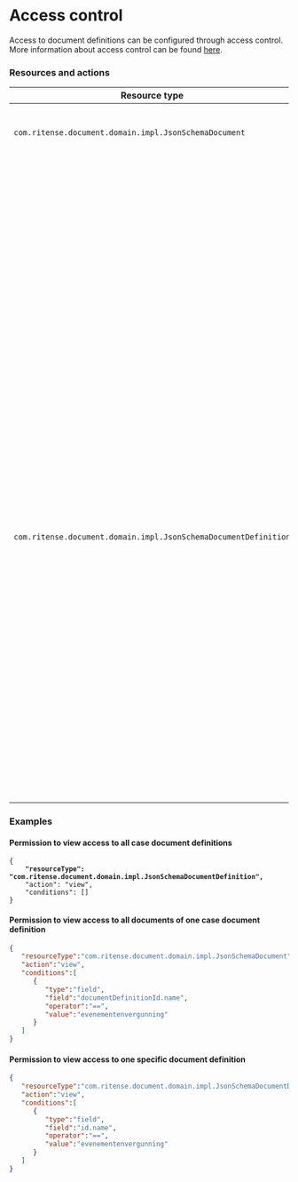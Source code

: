 # Access control

Access to document definitions can be configured through access control. More information about access control can be found [here](https://docs.valtimo.nl/features/access-control).

### Resources and actions

<table><thead><tr><th width="357">Resource type</th><th width="111">Action</th><th>Effect</th></tr></thead><tbody><tr><td><code>com.ritense.document.domain.impl.JsonSchemaDocument</code></td><td><code>assign</code></td><td>Allows assigning users to a case document.</td></tr><tr><td></td><td><code>assignable</code></td><td>Allows users to be assigned to a case document.</td></tr><tr><td></td><td><code>create</code></td><td>Allows creating of a case document.</td></tr><tr><td></td><td><code>claim</code></td><td>Allows claiming of a case document.</td></tr><tr><td></td><td><code>delete</code></td><td>Allows deleting of a case document.</td></tr><tr><td></td><td><code>modify</code></td><td>Allows modifying of a case document.</td></tr><tr><td></td><td><code>view</code></td><td>Allows viewing of a case document.</td></tr><tr><td></td><td><code>view_list</code></td><td>Allows viewing of case documents.</td></tr><tr><td><code>com.ritense.document.domain.impl.JsonSchemaDocumentDefinition</code></td><td><code>create</code></td><td>Allows creating of a case document definition.</td></tr><tr><td></td><td><code>delete</code></td><td>Allows deleting of a case document definition.</td></tr><tr><td></td><td><code>modify</code></td><td>Allows modifying of a case document definition.</td></tr><tr><td></td><td><code>view</code></td><td>Allows viewing of a case document definition.</td></tr><tr><td></td><td><code>view_list</code></td><td>Allows viewing of case document definitions.</td></tr></tbody></table>

### Examples

#### Permission to view access to all case document definitions

<pre class="language-json"><code class="lang-json">{
<strong>    "resourceType": "com.ritense.document.domain.impl.JsonSchemaDocumentDefinition",
</strong>    "action": "view",
    "conditions": []
}
</code></pre>

#### Permission to view access to all documents of one case document definition

```json
{
   "resourceType":"com.ritense.document.domain.impl.JsonSchemaDocument",
   "action":"view",
   "conditions":[
      {
         "type":"field",
         "field":"documentDefinitionId.name",
         "operator":"==",
         "value":"evenementenvergunning"
      }
   ]
}
```

#### Permission to view access to one specific document definition

```json
{
   "resourceType":"com.ritense.document.domain.impl.JsonSchemaDocumentDefinition",
   "action":"view",
   "conditions":[
      {
         "type":"field",
         "field":"id.name",
         "operator":"==",
         "value":"evenementenvergunning"
      }
   ]
}
```
